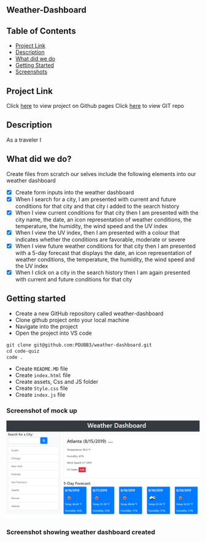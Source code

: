 ## Weather-Dashboard

<h2> Table of Contents </h2>

- [Project Link](#project-link)
- [Description](#description)
- [What did we do](#what-did-we-do)
- [Getting Started](#getting-started)
- [Screenshots](#screenshots)

## Project Link

Click [here](https://github.com/PDUBB3/weather-dashboard.git) to view project on Github pages
Click [here](https://pdubb3.github.io/weather-dashboard/) to view GIT repo

## Description

As a traveler I

## What did we do?

Create files from scratch our selves
include the following elements into our weather dashboard

- [x] Create form inputs into the weather dashboard
- [x] When I search for a city, I am presented with current and future conditions for that city and that city i added to the search history
- [x] When I view current conditions for that city then I am presented with the city name, the date, an icon representation of weather conditions, the temperature, the humidity, the wind speed and the UV index
- [x] When I view the UV index, then I am presented with a colour that indicates whether the conditions are favorable, moderate or severe
- [x] When I view future weather conditions for that city then I am presented with a 5-day forecast that displays the date, an icon representation of weather conditions, the temperature, the humidity, the wind speed and the UV index
- [x] When I click on a city in the search history then I am again presented with current and future conditions for that city

## Getting started

- Create a new GitHub repository called weather-dashboard
- Clone github project onto your local machine
- Navigate into the project
- Open the project into VS code

```
git clone git@github.com:PDUBB3/weather-dashboard.git
cd code-quiz
code .
```

- Create `README.MD` file
- Create `index.html` file
- Create assets, Css and JS folder
- Create `Style.css` file
- Create `index.js` file

### Screenshot of mock up

![The weather app includes a search option, a list of cities, and a five-day forecast and current weather conditions for Atlanta.](./assets/img/06-server-side-apis-homework-demo.png)

### Screenshot showing weather dashboard created
